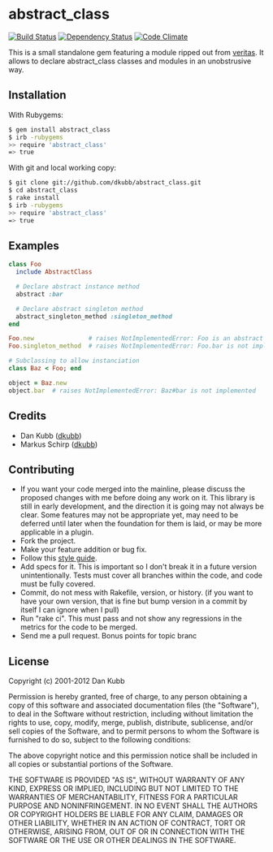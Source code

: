 abstract_class
==============

[![Build Status](https://secure.travis-ci.org/dkubb/abstract_class.png?branch=master)](http://travis-ci.org/dkubb/abstract_class)
[![Dependency Status](https://gemnasium.com/dkubb/abstract_class.png)](https://gemnasium.com/dkubb/abstract_class)
[![Code Climate](https://codeclimate.com/badge.png)](https://codeclimate.com/github/dkubb/abstract_class)

This is a small standalone gem featuring a module ripped out from [veritas](https://github.com/dkubb/veritas).
It allows to declare abstract_class classes and modules in an unobstrusive way.

Installation
------------

With Rubygems:

```bash
$ gem install abstract_class
$ irb -rubygems
>> require 'abstract_class'
=> true
```

With git and local working copy:

```bash
$ git clone git://github.com/dkubb/abstract_class.git
$ cd abstract_class
$ rake install
$ irb -rubygems
>> require 'abstract_class'
=> true
```

Examples
--------

``` ruby
class Foo
  include AbstractClass

  # Declare abstract instance method
  abstract :bar

  # Declare abstract singleton method
  abstract_singleton_method :singleton_method
end

Foo.new               # raises NotImplementedError: Foo is an abstract class
Foo.singleton_method  # raises NotImplementedError: Foo.bar is not implemented

# Subclassing to allow instanciation
class Baz < Foo; end

object = Baz.new
object.bar  # raises NotImplementedError: Baz#bar is not implemented

```

Credits
-------

* Dan Kubb ([dkubb](https://github.com/dkubb))
* Markus Schirp ([dkubb](https://github.com/mbj))

Contributing
-------------

* If you want your code merged into the mainline, please discuss the proposed changes with me before doing any work on it. This library is still in early development, and the direction it is going may not always be clear. Some features may not be appropriate yet, may need to be deferred until later when the foundation for them is laid, or may be more applicable in a plugin.
* Fork the project.
* Make your feature addition or bug fix.
* Follow this [style guide](https://github.com/dkubb/styleguide).
* Add specs for it. This is important so I don't break it in a future version unintentionally. Tests must cover all branches within the code, and code must be fully covered.
* Commit, do not mess with Rakefile, version, or history. (if you want to have your own version, that is fine but bump version in a commit by itself I can ignore when I pull)
* Run "rake ci". This must pass and not show any regressions in the metrics for the code to be merged.
* Send me a pull request. Bonus points for topic branc

License
-------

Copyright (c) 2001-2012 Dan Kubb

Permission is hereby granted, free of charge, to any person obtaining
a copy of this software and associated documentation files (the
"Software"), to deal in the Software without restriction, including
without limitation the rights to use, copy, modify, merge, publish,
distribute, sublicense, and/or sell copies of the Software, and to
permit persons to whom the Software is furnished to do so, subject to
the following conditions:

The above copyright notice and this permission notice shall be
included in all copies or substantial portions of the Software.

THE SOFTWARE IS PROVIDED "AS IS", WITHOUT WARRANTY OF ANY KIND,
EXPRESS OR IMPLIED, INCLUDING BUT NOT LIMITED TO THE WARRANTIES OF
MERCHANTABILITY, FITNESS FOR A PARTICULAR PURPOSE AND
NONINFRINGEMENT. IN NO EVENT SHALL THE AUTHORS OR COPYRIGHT HOLDERS BE
LIABLE FOR ANY CLAIM, DAMAGES OR OTHER LIABILITY, WHETHER IN AN ACTION
OF CONTRACT, TORT OR OTHERWISE, ARISING FROM, OUT OF OR IN CONNECTION
WITH THE SOFTWARE OR THE USE OR OTHER DEALINGS IN THE SOFTWARE.

